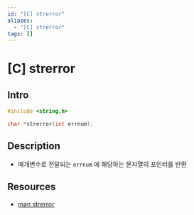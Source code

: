 ```yaml
---
id: "[C] strerror"
aliases:
  - "[C] strerror"
tags: []
---
```


# [C] strerror

## Intro

```C
#include <string.h>

char *strerror(int errnum);
```

## Description

- 매개변수로 전달되는 `errnum` 에 해당하는 문자열의 포인터를 반환


## Resources

- [man strerror]()

